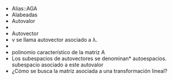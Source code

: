 - Alias::AGA
- Alabeadas
- Autovalor
-
- Autovector
- v se llama autovector asociado a λ.
-
- polinomio característico de la matriz A
- Los subespacios de autovectores se denominan* autoespacios. subespacio asociado a este autovalor
- ¿Cómo se busca la matriz asociada a una transformación lineal?